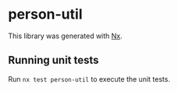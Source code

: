 # person-util

This library was generated with [Nx](https://nx.dev).

## Running unit tests

Run `nx test person-util` to execute the unit tests.
